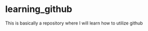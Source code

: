 learning_github
===============

This is basically a repository where I will learn how to utilize github
